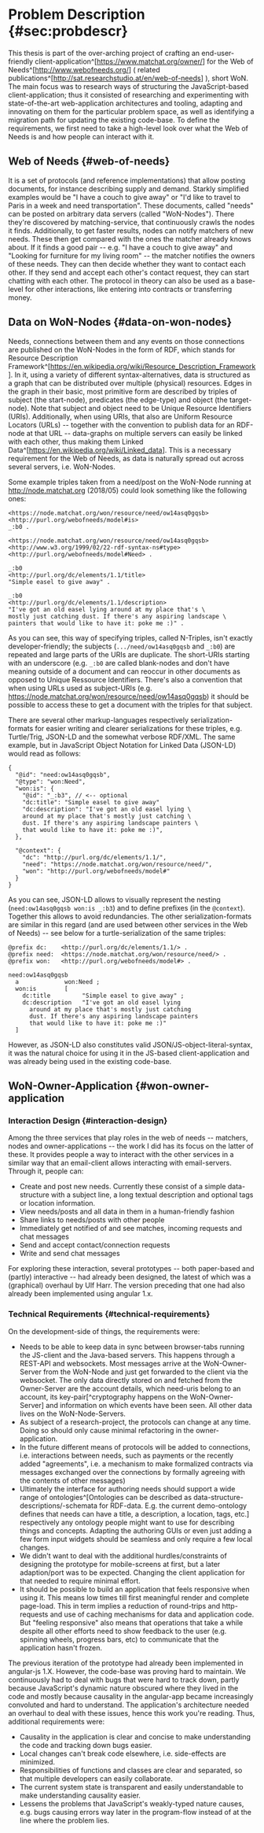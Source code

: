 
# Problem Description {#sec:probdescr}

<!-- TODO make hyperlinks into footnotes. atm they're not even highlighted. -->

This thesis is part of the over-arching project of crafting an
end-user-friendly
client-application^[<https://www.matchat.org/owner/>] for the
Web of Needs^[<http://www.webofneeds.org/>] 
 ( related publications^[<http://sat.researchstudio.at/en/web-of-needs>] ), short WoN. 
The main focus was to research ways of
structuring the JavaScript-based client-application; thus it consisted
of researching and experimenting with state-of-the-art web-application
architectures and tooling, adapting and innovating on them for the
particular problem space, as well as identifying a migration path for
updating the existing code-base. To define the requirements, we first
need to take a high-level look over what the Web of Needs is and how
people can interact with it.

<!-- problem-description\\ -->
<!-- * high-level\\ -->
<!-- * for people who aren't web-devs\\ -->
<!-- * pro problem ein satz: "prob ist im browser ld zu verwenden, dazu müssen sie geladen, geparst, gestored werden."\\ -->

<!-- Problemstellung (JS-Basisarchitektur für WoN-Owner App)\\ -->
<!-- as case study in architecture/migration\\ -->

<!-- 
define ontologies and rdf\\
node = won-data/document-server\\
 -->

## Web of Needs {#web-of-needs}

It is a set of protocols (and reference implementations) that allow
posting documents, for instance describing supply and demand. Starkly
simplified examples would be "I have a couch to give away" or "I'd
like to travel to Paris in a week and need transportation". These
documents, called "needs" can be posted on arbitrary data servers
(called "WoN-Nodes"). There they're discovered by matching-service,
that continuously crawls the nodes it finds. Additionally, to get faster
results, nodes can notify matchers of new needs. These then get compared
with the ones the matcher already knows about. If it finds a good pair
-- e.g. "I have a couch to give away" and "Looking for furniture for
my living room" -- the matcher notifies the owners of these needs. They
can then decide whether they want to contact each other. If they send
and accept each other's contact request, they can start chatting with
each other. The protocol in theory can also be used as a base-level for
other interactions, like entering into contracts or transferring money.

<!-- PREVIOUSLY: It is a set of protocols (and reference implementations) that allow posting things like supply and demand (e.g. "I have a couch to give away") online on an arbitrary data server (called WoN-Node). These documents, called "needs", get discovered by a matching-service that notifies the owners of these needs (e.g. when the matcher finds someone that needs the couch offered). The protocols then allow for chatting (or other transactions) between the owners. -->

## Data on WoN-Nodes {#data-on-won-nodes}

Needs, connections between them and any events on those connections are
published on the WoN-Nodes in the form of RDF, which stands for
Resource
Description Framework^[<https://en.wikipedia.org/wiki/Resource_Description_Framework>]. In it, using a variety of different
syntax-alternatives, data is structured as a graph that can be
distributed over multiple (physical) resources. Edges in the graph in
their basic, most primitive form are described by triples of subject
(the start-node), predicates (the edge-type) and object (the
target-node). Note that subject and object need to be Unique Resource
Identifiers (URIs). Additionally, when using URIs, that also are Uniform
Resource Locators (URLs) -- together with the convention to publish data
for an RDF-node at that URL -- data-graphs on multiple servers can
easily be linked with each other, thus making them
Linked Data^[<https://en.wikipedia.org/wiki/Linked_data>]. This is a
necessary requirement for the Web of Needs, as data is naturally spread
out across several servers, i.e. WoN-Nodes.

Some example triples taken from a need/post on the WoN-Node running at <http://node.matchat.org> (2018/05) could look something
like the following ones:

```{.ttl #fig:needtriples}
<https://node.matchat.org/won/resource/need/ow14asq0gqsb>
<http://purl.org/webofneeds/model#is> 
_:b0 .

<https://node.matchat.org/won/resource/need/ow14asq0gqsb>
<http://www.w3.org/1999/02/22-rdf-syntax-ns#type>
<http://purl.org/webofneeds/model#Need> .

_:b0 
<http://purl.org/dc/elements/1.1/title>
"Simple easel to give away" .

_:b0 
<http://purl.org/dc/elements/1.1/description> 
"I've got an old easel lying around at my place that's \
mostly just catching dust. If there's any aspiring landscape \
painters that would like to have it: poke me :)" .

```
<!--
Excerpt of a need description (N-Triples)}
-->

As you can see, this way of specifying triples, called N-Triples, isn't
exactly developer-friendly; the subjects (`.../need/ow14asq0gqsb` and `_:b0`) are repeated and large parts of
the URIs are duplicate. The short-URIs starting with an underscore (e.g.
`_:b0` are called blank-nodes and don't have meaning
outside of a document and can reoccur in other documents as opposed to Unique Ressource Identifiers. There's also a convention that when using URLs used as subject-URIs (e.g. 
<https://node.matchat.org/won/resource/need/ow14asq0gqsb>) it should be possible to access these to get a document with the triples for that subject.

There are several other markup-languages respectively serialization-formats
for easier writing and clearer serializations for these triples, e.g. Turtle/Trig, JSON-LD and the somewhat verbose RDF/XML. The same example, but in JavaScript Object Notation for Linked Data
(JSON-LD) would read as follows:

``` {#fig:needjson .json}
{
  "@id": "need:ow14asq0gqsb",
  "@type": "won:Need",
  "won:is": {
    "@id": "_:b3", // <-- optional
    "dc:title": "Simple easel to give away"
    "dc:description": "I've got an old easel lying \
    around at my place that's mostly just catching \
    dust. If there's any aspiring landscape painters \
    that would like to have it: poke me :)",
  },

  "@context": {
    "dc": "http://purl.org/dc/elements/1.1/",
    "need": "https://node.matchat.org/won/resource/need/",
    "won": "http://purl.org/webofneeds/model#"
  }
}
```

As you can see, JSON-LD allows to visually represent the nesting (`need:ow14asq0gqsb won:is _:b3`) and to define prefixes (in the `@context`). Together this allows to avoid redundancies. The other serialization-formats are similar in this regard (and are used between other services in the Web of Needs) -- see below for a turtle-serialization of the same triples:

``` {#fig:needttl .json}
@prefix dc:    <http://purl.org/dc/elements/1.1/> .
@prefix need:  <https://node.matchat.org/won/resource/need/> .
@prefix won:   <http://purl.org/webofneeds/model#> .

need:ow14asq0gqsb
  a             won:Need ;
  won:is        [
    dc:title         "Simple easel to give away" ;
    dc:description   "I've got an old easel lying 
      around at my place that's mostly just catching 
      dust. If there's any aspiring landscape painters 
      that would like to have it: poke me :)"
  ]
```

However, as JSON-LD also constitutes valid JSON/JS-object-literal-syntax, it was the natural choice for using it in the JS-based client-application and was already being used in the existing code-base. 

## WoN-Owner-Application {#won-owner-application 

### Interaction Design {#interaction-design}

Among the three services that play roles in the web of needs --
matchers, nodes and owner-applications -- the work I did has its focus
on the latter of these. It provides people a way to interact with the
other services in a similar way that an email-client allows interacting
with email-servers. Through it, people can:

* Create and post new needs. Currently these consist of a simple data-structure with a subject line, a long textual description and optional tags or location information.
* View needs/posts and all data in them in a human-friendly fashion
* Share links to needs/posts with other people
* Immediately get notified of and see matches, incoming requests and chat messages
* Send and accept contact/connection requests
* Write and send chat messages

For exploring these interaction, several prototypes -- both paper-based
and (partly) interactive -- had already been designed, the latest of
which was a (graphical) overhaul by Ulf Harr. The version preceding that one
had also already been implemented using angular 1.x.

<!-- TODO { screens from last prototype } -->

### Technical Requirements {#technical-requirements}

On the development-side of things, the requirements were:

<!-- TODO {"good DX" as requirement. define it  -->
*  Needs to be able to keep data in sync between browser-tabs running the JS-client and the Java-based servers. This happens through a REST-API and websockets. Most messages arrive at the WoN-Owner-Server from the WoN-Node and just get forwarded to the client via the websocket. The only data directly stored on and fetched from the Owner-Server are the account details, which need-uris belong to an account, its key-pair[^cryptography happens on the WoN-Owner-Server] and information on which events have been seen. All other data lives on the WoN-Node-Servers.
*  As subject of a research-project, the protocols can change at any time. Doing so should only cause minimal refactoring in the owner-application.
* In the future different means of protocols will be added to connections, i.e. interactions between needs, such as payments or the recently added "agreements", i.e. a mechanism to make formalized contracts via messages exchanged over the connections by formally agreeing with the contents of other messages)
* Ultimately the interface for authoring needs should support a wide range of ontologies^[Ontologies can be described as data-structure-descriptions/-schemata for RDF-data. E.g. the current demo-ontology defines that needs can have a title, a description, a location, tags, etc.] respectively any ontology people might want to use for describing things and concepts. Adapting the authoring GUIs or even just adding a few form input widgets should be seamless and only require a few local changes.
* We didn't want to deal with the additional hurdles/constraints of designing the prototype for mobile-screens at first, but a later adaption/port was to be expected. Changing the client application for that needed to require minimal effort.
* It should be possible to build an application that feels responsive when using it. This means low times till first meaningful render and complete page-load. This in term implies a reduction of round-trips and http-requests and use of caching mechanisms for data and application code. But "feeling responsive" also means that operations that take a while despite all other efforts need to show feedback to the user (e.g. spinning wheels, progress bars, etc) to communicate that the application hasn't frozen.

<!-- TODO why we implemented it js-based:\\
* bandwith\\
* because it’s become somewhat of a wide-spread practice, i.e. “because everybody’s doing so”\\
* because there already was the angular prototype\\
* because it can run on any OS and device\\
status quo: angular app\\ -->

The previous iteration of the prototype had already been implemented in
angular-js 1.X. However, the code-base was proving hard to maintain. We 
continuously had to deal with bugs that were hard to track down,
partly because JavaScript's dynamic nature obscured where they lived in
the code and mostly because causality in the angular-app became
increasingly convoluted and hard to understand. The application's
architecture needed an overhaul to deal with these issues, hence this
work you're reading. Thus, additional requirements were:

*  Causality in the application is clear and concise to make understanding the code and tracking down bugs easier.
* Local changes can't break code elsewhere, i.e. side-effects are minimized.
* Responsibilities of functions and classes are clear and separated, so that multiple developers can easily collaborate.
* The current system state is transparent and easily understandable to make understanding causality easier.
* Lessens the problems that JavaScript's weakly-typed nature causes, e.g. bugs causing errors way later in the program-flow instead of at the line where the problem lies.

<!--
 TODO requirements for a full stack: 
in the problem-descripion: list challenges that need to be tackled by web applications:

* seperation of concerns
  * suitability for collaboration
  * reusability of code
* move processing to client / minimal number of requests (justification for js-apps)
* networking
* optimize page load:
  * less http-requests -> bundling
  * smaller size -> minification
  * precompiling templates
* managing dependencies between scripts -> module systems
* simplicity / a low number of concepts / gentle learning curve
* predictability / maintainability


-->

<!-- 
* TODO image: dependency graph in angular application\\
* slide from FB’s flux presentation?\\
* go through old application and do this empirically for a few components and bugs?\\ 
-->




